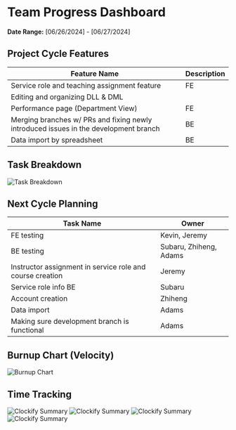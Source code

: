 # Team Progress Dashboard

**Date Range:** [06/26/2024] - [06/27/2024]

## Project Cycle Features

| Feature Name        | Description                                   |
| -------------------- | --------------------------------------------- |
| Service role and teaching assignment feature       |  FE    |                                             |
| Editing and organizing DLL & DML        |                                               |
| Performance page (Department View)     |    FE                                 | 
| Merging branches w/ PRs and fixing newly introduced issues in the development branch       | BE
| Data import by spreadsheet      |                      BE                         ||


## Task Breakdown

![Task Breakdown](https://github.com/UBCO-COSC499-Summer-2024/team-6-capstone-team_6ix/blob/weekly-logs/docs/weekly%20logs/Dashboards/task%20breakdown/task_breakdown_June_28.png)

## Next Cycle Planning

| Task Name             | Owner         | 
| ----------------------- | -------------- | 
| FE testing    | Kevin, Jeremy |
| BE testing   | Subaru, Zhiheng, Adams |
| Instructor assignment in service role and course creation    | Jeremy |
| Service role info BE   | Subaru |
| Account creation    | Zhiheng |
| Data import    | Adams |
| Making sure development branch is functional  | Adams |


## Burnup Chart (Velocity)

![Burnup Chart](https://github.com/UBCO-COSC499-Summer-2024/team-6-capstone-team_6ix/blob/weekly-logs/docs/weekly%20logs/Dashboards/burn%20up%20charts/burnup_June_28.png)

## Time Tracking

![Clockify Summary](https://github.com/UBCO-COSC499-Summer-2024/team-6-capstone-team_6ix/blob/weekly-logs/docs/weekly%20logs/Dashboards/Clockify%20images/Clockify_June_28_1.jpg)
![Clockify Summary](https://github.com/UBCO-COSC499-Summer-2024/team-6-capstone-team_6ix/blob/weekly-logs/docs/weekly%20logs/Dashboards/Clockify%20images/Clockify_June_28_2.jpg)
![Clockify Summary](https://github.com/UBCO-COSC499-Summer-2024/team-6-capstone-team_6ix/blob/weekly-logs/docs/weekly%20logs/Dashboards/Clockify%20images/Clockify_June_28_3.jpg)
![Clockify Summary](https://github.com/UBCO-COSC499-Summer-2024/team-6-capstone-team_6ix/blob/weekly-logs/docs/weekly%20logs/Dashboards/Clockify%20images/Clockify_June_28_4.jpg)


